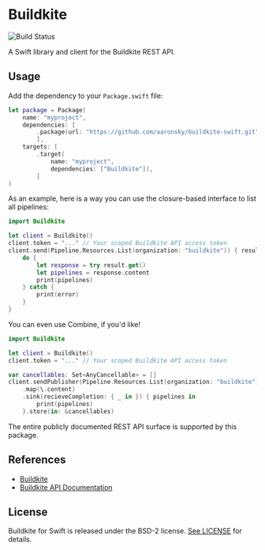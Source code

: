 # Buildkite

![Build Status](https://github.com/aaronsky/buildkite-swift/workflows/CI/badge.svg)

A Swift library and client for the Buildkite REST API.

## Usage

Add the dependency to your `Package.swift` file:

```swift
let package = Package(
    name: "myproject",
    dependencies: [
        .package(url: "https://github.com/aaronsky/buildkite-swift.git", from: "0.0.1"),
        ],
    targets: [
        .target(
            name: "myproject",
            dependencies: ["Buildkite"]),
        ]
)
```

As an example, here is a way you can use the closure-based interface to list all pipelines:

```swift
import Buildkite

let client = Buildkite()
client.token = "..." // Your scoped Buildkite API access token
client.send(Pipeline.Resources.List(organization: "buildkite")) { result in
    do {
        let response = try result.get()
        let pipelines = response.content
        print(pipelines)
    } catch {
        print(error)
    }
}
```

You can even use Combine, if you'd like!

```swift
import Buildkite

let client = Buildkite()
client.token = "..." // Your scoped Buildkite API access token

var cancellables: Set<AnyCancellable> = []
client.sendPublisher(Pipeline.Resources.List(organization: "buildkite"))
    .map(\.content)
    .sink(recieveCompletion: { _ in }) { pipelines in
        print(pipelines)   
    }.store(in: &cancellables)
```

The entire publicly documented REST API surface is supported by this package.

## References

- [Buildkite](https://buildkite.com/)
- [Buildkite API Documentation](https://buildkite.com/docs/apis/rest-api)

## License

Buildkite for Swift is released under the BSD-2 license. [See LICENSE](https://github.com/aaronsky/buildkite-swift/blob/master/LICENSE) for details.
